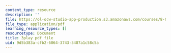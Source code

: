 ```yaml
---
content_type: resource
description: ''
file: https://ol-ocw-studio-app-production.s3.amazonaws.com/courses/8-01sc-classical-mechanics-fall-2016/9d5b383acfb2606437435487a1c58c5a_YdyhDdXaSP4.pdf
file_type: application/pdf
learning_resource_types: []
resourcetype: Document
title: 3play pdf file
uid: 9d5b383a-cfb2-6064-3743-5487a1c58c5a
---
```

